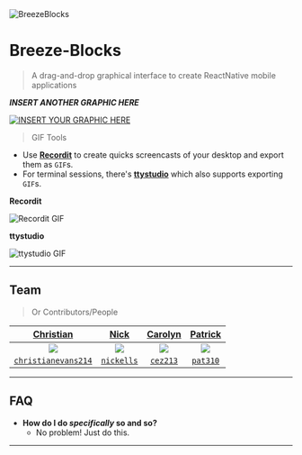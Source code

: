 <img src="http://i.imgur.com/Mx6Glyv.png" title="BreezeBlocks" alt="BreezeBlocks">

# Breeze-Blocks

> A drag-and-drop graphical interface to create ReactNative mobile applications


***INSERT ANOTHER GRAPHIC HERE***

[![INSERT YOUR GRAPHIC HERE](http://i.imgur.com/dt8AUb6.png)]()

> GIF Tools

- Use <a href="http://recordit.co/" target="_blank">**Recordit**</a> to create quicks screencasts of your desktop and export them as `GIF`s.
- For terminal sessions, there's <a href="https://github.com/chjj/ttystudio" target="_blank">**ttystudio**</a> which also supports exporting `GIF`s.

**Recordit**

![Recordit GIF](http://g.recordit.co/iLN6A0vSD8.gif)

**ttystudio**

![ttystudio GIF](https://raw.githubusercontent.com/chjj/ttystudio/master/img/example.gif)

---

## Team

> Or Contributors/People

| <a href="https://github.com/christianevans214" target="_blank">**Christian**</a> | <a href="https://github.com/nickells" target="_blank">**Nick**</a> | <a href="https://github.com/cez213" target="_blank">**Carolyn**</a> | <a href="https://github.com/pat310" target="_blank">**Patrick**</a> |
|:---:|:---:|:---:|:---:|
| <img src="https://avatars0.githubusercontent.com/u/11511427?v=3&s=400?s=200"> | <img src="https://avatars1.githubusercontent.com/u/10698677?v=3&s=400?s=200"> | <img src="https://avatars1.githubusercontent.com/u/12144611?v=3&s=400?s=200"> | <img src="https://avatars3.githubusercontent.com/u/12212504?v=3&s=460?s=200"> |
| <a href="http://github.com/christianevans214" target="_blank">`christianevans214`</a> | <a href="http://github.com/nickells" target="_blank">`nickells`</a> | <a href="http://github.com/cez213" target="_blank">`cez213`</a> | <a href="http://github.com/pat310" target="_blank">`pat310`</a> |

---

## FAQ

- **How do I do *specifically* so and so?**
    - No problem! Just do this.

---
